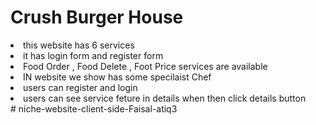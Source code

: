 <h1> Crush  Burger House</h1>
<li>this website has 6 services</li>
<li> it has  login form and register form</li>
<li> Food Order , Food Delete , Foot Price  services are available</li>
<li> IN website we show has some specilaist Chef</li>
<li> users can register and login </li>
<li> users can  see service feture in details when then click details button </li>
# niche-website-client-side-Faisal-atiq3
